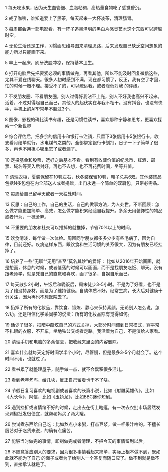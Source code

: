 



1 每天吃水果，因为天生血管细、血脂粘稠，高热量食物吃了感觉昏沉。

2 戒了咖啡，谁知道爱上了黑茶，每天起来一大杯淡茶，清理肠胃。

3 每周都会选一部电影看，有一阵子追黑泽明的黑白片感觉艺术这个东西可以跨越时空。

4 无论生活还是工作，习惯画思维导图来清理思路，后来发现自己缺乏空间想象的能力所以只能画下来。

5 早上一起床，刷牙洗脸冲凉，保持基本卫生。

6 打开电脑后先把要紧必须的事情做完，再看其他，所以不能及时回复微信这些，尤其不爱在线聊天。很多人初时感到不满，现在都习惯了，反正，我有空了才回，忙的时候一概不理。接受不了的，可以疏远我，或者降低对我 的评级。

7 不发朋友圈、不看朋友圈，别人过得好我沾不上光，别人不好我也高兴不起来。活着，不过对得起自己而已，其他人的起伏实在与我不相干。没有抖音，也没有快手，手机上的APP常年不超过3个。

8 图像、影视的确比读书有趣，还是习惯性读书，喜欢那种宁静和思考，更喜欢探索一个新世界

9 综合评估后，把多余的信用卡和银行卡注销，只留下3张信用卡5张银行卡，收支看月结单就行。水电煤气之类的，全部绑定银行卡划扣，日子一下子简单了很多，再也不用担心哪里忘了或者漏了。

10 定投基金和股票，选好之后基本不看。看到有收藏价值的纪念币、红酒、邮票、域名等买入后封好，再也不去想，也不再花费时间，坐等升值。

11 清理衣柜，夏装保留在10套左右，秋冬装保留10套，鞋子总共6双。其他装饰品包括N多包包在内全部送人或者捐赠，出门永远一个简单的双肩包，只带必需品。

12 每周给自己留半天或者一天独处时间。

13 反思：自己的工作，自己的生活，自己的做事方法，为人处世。不断回顾：怎么做才能更加简单、高效，怎么做才能积累经验自我提升。多余无用装饰性的物品或者行为，一概舍弃。

14 不重要的朋友和社交可以推掉的就推掉，节省70%以上的时间。

15 饮食清淡，每年做一次体检。周围同学朋友都多多少少有些毛病了，因为自律，目前还好。疾病这样东西，跟饮食和生活习惯的关系很大，因为有朋友已经挂掉了。

16 培养了一些“无聊”“无用”甚至“莫名其妙”的爱好： 比如从2016年开始画画，就是想画，休息的时候，或者低落的时候可以画画，而不是找朋友吃饭、聊天。没有跟老师学，就是凭自己的直觉和喜欢，画了很多，自娱自乐而已。

17 每天散步2小时，午饭后和晚饭后，周末徒步3-5小时。不是为了好看，也不是为了维没持身材，而是为了维持健康。自幼体质不好，经常生病，长大后对健康十分关注，因为再也不想医院去了。

18 扔掉了所有的化妆品，靠饮食、锻炼、静心来保持素颜。无论别人怎么说，怎么劝，还是相信化学系同学的说法：所有的化妆品除有觉得如何。

19 话少了很多，把暗中酷炫自己的方式关掉，大部分时间调到日常模式，穿平常不扎眼的衣服，不开车，坐地铁公交或者走路。我活着为自己，不是演给人家看。

20 清理手机和电脑的多余信息，把收藏夹里面的内容删除。

21 喜欢什么就每天定好时间学半个小时，尽管慢，但是最多3-5个月就会了。这个时间不用，也就过了。

22 看书累了就整理屋子，随手做一点，就不会累积很多活儿。

23 看到老年乞丐，给几块，反正自己留着也干不了啥。

24 节假日复习喜欢的电视剧或者喜欢的长篇小说，比如《射雕英雄传》，比如《大长今》、阿信，比如《玉娇龙》，比如BBC迷你短剧。

25 遇到挫折或者情绪不好的时候，走出去在街上瞎逛，有一次去农批市场居然发现剁椒批发很便宜，就帮老妈买了两大罐。

26 尝试煮东西给自己吃：比如熬点小米粥，打点豆浆，做一杯果汁啥的。不擅长厨艺对于吃货来说，的确有点痛苦。

27 能够当时做完的事情，即刻做完或者清理，不把今天的事情留到以后。

28 不随意答应别人的要求，因为很多事情看起来简单，实际上根本做不到，既如此就不能为了自己 的面子或者为了给别人一个答复而随口应了。做不到就是做不到，直接承认就是了。






